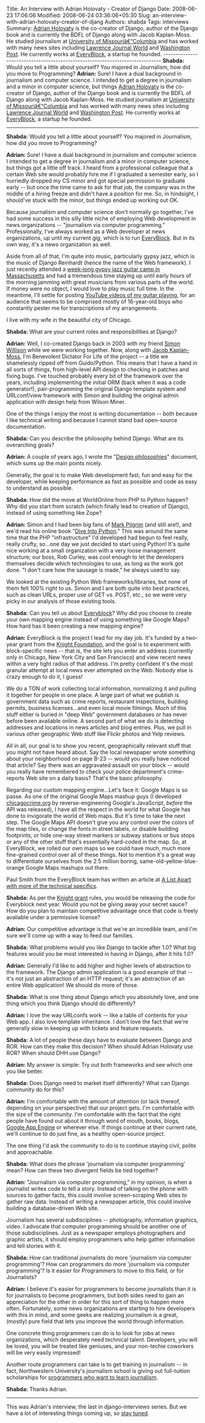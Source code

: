 Title: An Interview with Adrian Holovaty - Creator of Django
Date: 2008-06-23 17:06:06
Modified: 2008-06-24 03:36:06+05:30
Slug: an-interview-with-adrian-holovaty-creator-of-djang
Authors: shabda
Tags: interviews
Summary: [Adrian Holovaty](http://www.holovaty.com/) is the co-creator of Django, author of the Django book and is currently the BDFL of Django along with Jacob Kaplan-Moss. He studied journalism at [University of Missouriâ€“Columbia](http://www.missouri.edu/about/mufacts.php) and has worked with many news sites including [Lawrence Journal World](http://www2.ljworld.com/) and [Washington Post](http://www.washingtonpost.com/). He currently works at [EveryBlock](http://everyblock.com/), a startup he founded. ----------------------------------------------------------------------------- **Shabda:** Would you tell a little about yourself? You majored in Journalism, how did you move to Programming? **Adrian:** Sure! I have a dual background in journalism and computer science. I intended to get a degree in journalism and a minor in computer science, but things
[Adrian Holovaty](http://www.holovaty.com/) is the co-creator of Django, author of the Django book and is currently the BDFL of Django along with Jacob Kaplan-Moss. He studied journalism at [University of Missouriâ€“Columbia](http://www.missouri.edu/about/mufacts.php) and has worked with many news sites including [Lawrence Journal World](http://www2.ljworld.com/) and [Washington Post](http://www.washingtonpost.com/). He currently works at [EveryBlock](http://everyblock.com/), a startup he founded.

-----------------------------------------------------------------------------

**Shabda:** Would you tell a little about yourself? You majored in Journalism, how did you move to Programming?

**Adrian:** Sure! I have a dual background in journalism and computer science. I
intended to get a degree in journalism and a minor in computer
science, but things got a little off track. I heard from a
professional colleague that a certain Web site would probably hire me
if I graduated a semester early, so I hurriedly dropped my CS minor
and got special permission to graduate early -- but once the time came
to ask for that job, the company was in the middle of a hiring freeze
and didn't have a position for me. So, in hindsight, I should've stuck
with the minor, but things ended up working out OK.

Because journalism and computer science don't normally go together,
I've had some success in this silly little niche of employing Web
development in news organizations -- "journalism via computer
programming." Professionally, I've always worked as a Web developer at
news organizations, up until my current gig, which is to run
[EveryBlock](http://everyblock.com). But in its own way, it's a news
organization as well.

Aside from all of that, I'm quite into music, particularly gypsy jazz,
which is the music of Django Reinhardt (hence the name of the Web
framework). I just recently attended a [week-long gypsy jazz guitar
camp in Massachusetts](http://djangoinjune.com) and had a tremendous time
staying up until early hours of the morning jamming with great
musicians from various parts of the world. If money were no object, I
would love to play music full time. In the meantime, I'll settle for
posting [YouTube videos of my guitar playing](http://youtube.com/adrianholovaty), for an audience that seems to be
comprised mostly of 16-year-old boys who constantly pester me for
transcriptions of my arrangements.

I live with my wife in the beautiful city of Chicago.

**Shabda:** What are your current roles and responsibilities at Django?

**Adrian:** Well, I co-created Django back in 2003 with my friend [Simon Willison](http://simonwillison.net/)
while we were working together. Now, along with [Jacob Kaplan-Moss](http://www.jacobian.org/), I'm
Benevolent Dictator For Life of the project -- a title we shamelessly
ripped off from Guido/Python. This means that I have a hand in all
sorts of things, from high-level API design to checking in patches and
fixing bugs. I've touched probably every bit of the framework over the
years, including implementing the initial ORM (back when it was a code
generator!), pair-programming the original Django template system and
URLconf/view framework with Simon and building the original admin
application with design help from Wilson Miner.

One of the things I enjoy the most is writing documentation -- both
because I like technical writing and because I cannot stand bad
open-source documentation.

**Shabda:** Can you describe the philosophy behind Django. What are its overarching goals?

**Adrian:** A couple of years ago, I wrote the "[Design philosophies](http://www.djangoproject.com/documentation/design_philosophies/)" document,
which sums up the main points nicely.

Generally, the goal is to make Web development fast, fun and easy for
the developer, while keeping performance as fast as possible and code
as easy to understand as possible.

**Shabda:** How did the move at WorldOnline from PHP to Python happen? Why did you start from scratch (which finally lead to creation of Django), instead of using something like Zope?

**Adrian:** Simon and I had been big fans of [Mark Pilgrim](http://diveintomark.org/) (and still are!), and
we'd read his online book "[Dive Into Python](http://www.diveintopython.org/ )." This was around the same
time that the PHP "infrastructure" I'd developed had begun to feel
really, really crufty, so...one day we just decided to start using
Python! It's quite nice working at a small organization with a very
loose management structure; our boss, Rob Curley, was cool enough to
let the developers themselves decide which technologies to use, as
long as the work got done. "I don't care how the sausage is made," he
always used to say.

We looked at the existing Python Web frameworks/libraries, but none of
them felt 100% right to us. Simon and I are both quite into best
practices, such as clean URLs, proper use of GET vs. POST, etc., so we
were very picky in our analysis of those existing tools.

**Shabda:** Can you tell us about [Everyblock](http://everyblock.com/)? Why did you choose to create your own mapping engine instead of using something like Google Maps? How hard has it been creating a new mapping engine?

**Adrian:** EveryBlock is the project I lead for my day job. It's funded by a
two-year grant from the [Knight Foundation](http://www.knightfoundation.org/), and the goal is to
experiment with block-specific news -- that is, the site lets you
enter an address (currently only in Chicago, New York City and San
Francisco) and view recent news within a very tight radius of that
address. I'm pretty confident it's the most granular attempt at local
news ever attempted on the Web. Nobody else is crazy enough to do it,
I guess!

We do a TON of work collecting local information, normalizing it and
pulling it together for people in one place. A large part of what we
publish is government data such as crime reports, restaurant
inspections, building permits, business licenses...and even local
movie filmings. Much of this stuff either is buried in "deep Web"
government databases or has never before been available online. A
second part of what we do is detecting addresses and locations in news
articles and blog entries. Plus, we pull in various other geographic
Web stuff like Flickr photos and Yelp reviews.

All in all, our goal is to show you recent, geographically relevant
stuff that you might not have heard about. Say the local newspaper
wrote something about your neighborhood on page B-23 -- would you
really have noticed that article? Say there was an aggravated assault
on your block -- would you really have remembered to check your police
department's crime-reports Web site on a daily basis? That's the basic
philosophy.

Regarding our custom mapping engine...Let's face it: Google Maps is so
passe. As one of the original Google Maps mashup guys (I developed
[chicagocrime.org](http://chicagocrime.org) by reverse-engineering Google's JavaScript, *before*
the API was released), I have all the respect in the world for what
Google has done to invigorate the world of Web maps. But it's time to
take the next step. The Google Maps API doesn't give you any control
over the colors of the map tiles, or change the fonts in street
labels, or disable building footprints, or hide one-way street markers
or subway stations or bus stops or any of the other stuff that's
essentially hard-coded in the map. So, at EveryBlock, we rolled our
own maps so we could have much, much more fine-grained control over
all of these things. Not to mention it's a great way to differentiate
ourselves from the 2.5 million boring, same-old-yellow-blue-orange
Google Maps mashups out there.

Paul Smith from the EveryBlock team has written an article at [A List
Apart with more of the technical specifics](http://www.alistapart.com/articles/takecontrolofyourmaps).

**Shabda:** As per the [Knight grant](http://www.knightfoundation.org/grants/) rules, you would be releasing the code for Everyblock next year. Would you not be giving away your secret sauce? How do you plan to maintain competitive advantage once that code is freely
 avaliable under a permissive license?

**Adrian:** Our competitive advantage is that we're an incredible team, and I'm
sure we'll come up with a way to feed our families.

**Shabda:** What problems would you like Django to tackle after 1.0? What big features would you be most interested in having in Django, after it hits 1.0?

**Adrian:** Generally I'd like to add higher and higher levels of abstraction to
the framework. The Django admin application is a good example of that
-- it's not just an abstraction of an HTTP request; it's an
abstraction of an entire Web application! We should do more of those.

**Shabda:** What is one thing about Django which you absolutely love, and one thing which you think Django should do differently?

**Adrian:** I love the way URLconfs work -- like a table of contents for your Web
app. I also love template inheritance. I don't love the fact that
we're generally slow in keeping up with tickets and feature requests.

**Shabda:** A lot of people these days have to evaluate between Django and ROR. How can they make this decision? When should Adrian Holovaty use ROR? When should DHH use Django?

**Adrian:** My answer is simple: Try out both frameworks and see which one you like better.

**Shabda:** Does Django need to market itself differently? What can Django community do for this?

**Adrian:** I'm comfortable with the amount of attention (or lack thereof,
depending on your perspective) that our project gets. I'm comfortable
with the size of the community. I'm comfortable with the fact that the
right people have found out about it through word of mouth, books,
blogs, [Google App Engine](http://code.google.com/appengine/) or wherever else. If things continue at their
current rate, we'll continue to do just fine, as a healthy open-source
project.

The one thing I'd ask the community to do is to continue staying
civil, polite and approachable.

**Shabda:** What does the phrase 'journalism via computer programming' mean? How can these two divergent fields be tied together?

**Adrian:** "Journalism via computer programming," in my opinion, is when a
journalist writes code to tell a story. Instead of talking on the
phone with sources to gather facts, this could involve screen-scraping
Web sites to gather raw data. Instead of writing a newspaper article,
this could involve building a database-driven Web site.

Journalism has several subdisciplines -- photography, information
graphics, video. I advocate that computer programming should be
another one of those subdisciplines. Just as a newspaper employs
photographers and graphic artists, it should employ programmers who
help gather information and tell stories with it.

**Shabda:** How can traditional journalists do more 'journalism via computer programming'? How can programmers do more 'journalism via computer
programming'? Is it easier for Programmers to move to this field, or for
Journalists?

**Adrian:** I believe it's easier for programmers to become journalists than it is
for journalists to become programmers, but both sides need to gain an
appreciation for the other in order for this sort of thing to happen
more often. Fortunately, some news organizations are starting to hire
developers with this in mind, and some geeks are realizing journalism
is a great, (mostly) pure field that lets you improve the world
through information.

One concrete thing programmers can do is to look for jobs at news
organizations, which desperately need technical talent. Developers,
you will be loved, you will be treated like geniuses, and your
non-techie coworkers will be very easily impressed!

Another route programmers can take is to get training in journalism --
in fact, Northwestern University's journalism school is giving out
full-tuition scholarships for [programmers who want to learn
journalism](http://www.medill.northwestern.edu/admissions/programmers.html).

**Shabda:** Thanks Adrian.

-----------------------------------------------

This was Adrian's interview, the last in django-interviews series. But we have a lot of interesting things coming up, so [stay tuned](http://42topics.com/blog/feed/).

